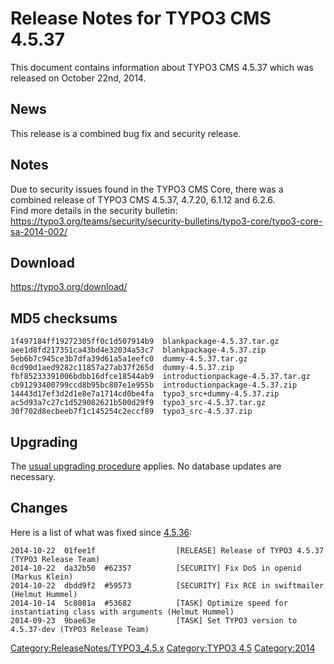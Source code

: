 Release Notes for TYPO3 CMS 4.5.37
==================================

This document contains information about TYPO3 CMS 4.5.37 which was
released on October 22nd, 2014.

News
----

This release is a combined bug fix and security release.

Notes
-----

Due to security issues found in the TYPO3 CMS Core, there was a combined
release of TYPO3 CMS 4.5.37, 4.7.20, 6.1.12 and 6.2.6.\
Find more details in the security bulletin:
<https://typo3.org/teams/security/security-bulletins/typo3-core/typo3-core-sa-2014-002/>

Download
--------

<https://typo3.org/download/>

MD5 checksums
-------------

    1f497184ff19272305ff0c1d507914b9  blankpackage-4.5.37.tar.gz
    aee1d8fd217351ca43bd4e32034a53c7  blankpackage-4.5.37.zip
    5eb6b7c945ce3b7dfa39d61a5a1eefc0  dummy-4.5.37.tar.gz
    0cd90d1aed9282c11857a27ab37f265d  dummy-4.5.37.zip
    fbf85233391006bdbb16dfce18544ab9  introductionpackage-4.5.37.tar.gz
    cb91293400799ccd8b95bc807e1e955b  introductionpackage-4.5.37.zip
    14443d17ef3d2d1e8e7a1714cd0be4fa  typo3_src+dummy-4.5.37.zip
    ac5d93a7c27c1d529082621b500d29f9  typo3_src-4.5.37.tar.gz
    30f702d8ecbeeb7f1c145254c2eccf89  typo3_src-4.5.37.zip

Upgrading
---------

The [usual upgrading
procedure](https://docs.typo3.org/typo3cms/InstallationGuide/) applies.
No database updates are necessary.

Changes
-------

Here is a list of what was fixed since
[4.5.36](TYPO3_CMS_4.5.36 "wikilink"):

    2014-10-22  01fee1f                  [RELEASE] Release of TYPO3 4.5.37 (TYPO3 Release Team)
    2014-10-22  da32b50  #62357          [SECURITY] Fix DoS in openid (Markus Klein)
    2014-10-22  dbdd9f2  #59573          [SECURITY] Fix RCE in swiftmailer (Helmut Hummel)
    2014-10-14  5c8081a  #53682          [TASK] Optimize speed for instantiating class with arguments (Helmut Hummel)
    2014-09-23  9bae63e                  [TASK] Set TYPO3 version to 4.5.37-dev (TYPO3 Release Team)

<Category:ReleaseNotes/TYPO3_4.5.x> [Category:TYPO3
4.5](Category:TYPO3_4.5 "wikilink") <Category:2014>
